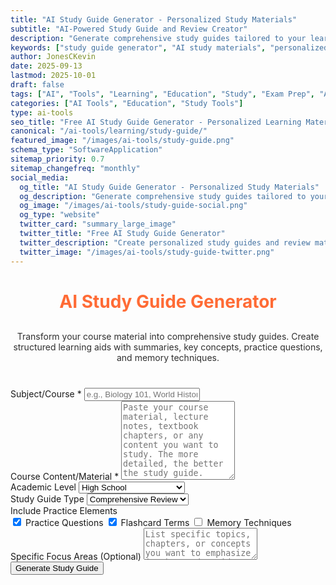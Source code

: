 ```yaml
---
title: "AI Study Guide Generator - Personalized Study Materials"
subtitle: "AI-Powered Study Guide and Review Creator"
description: "Generate comprehensive study guides tailored to your learning needs. Create personalized study materials, practice questions, and review notes for any subject with AI assistance."
keywords: ["study guide generator", "AI study materials", "personalized study guide", "exam preparation", "study notes", "learning assistant", "educational AI", "review materials", "study planner", "academic tools"]
author: JonesCKevin
date: 2025-09-13
lastmod: 2025-10-01
draft: false
tags: ["AI", "Tools", "Learning", "Education", "Study", "Exam Prep", "Academic", "Review"]
categories: ["AI Tools", "Education", "Study Tools"]
type: ai-tools
seo_title: "Free AI Study Guide Generator - Personalized Learning Materials"
canonical: "/ai-tools/learning/study-guide/"
featured_image: "/images/ai-tools/study-guide.png"
schema_type: "SoftwareApplication"
sitemap_priority: 0.7
sitemap_changefreq: "monthly"
social_media:
  og_title: "AI Study Guide Generator - Personalized Study Materials"
  og_description: "Generate comprehensive study guides tailored to your learning needs. Create personalized materials for any subject."
  og_image: "/images/ai-tools/study-guide-social.png"
  og_type: "website"
  twitter_card: "summary_large_image"
  twitter_title: "Free AI Study Guide Generator"
  twitter_description: "Create personalized study guides and review materials with AI. Perfect for students and exam preparation."
  twitter_image: "/images/ai-tools/study-guide-twitter.png"
---
```



<link rel="stylesheet" href="study-guide.css">
<main class="main-content">
<div class="form-container">
<h1 style="text-align: center; margin-bottom: 30px; color: #ff6b35;">AI Study Guide Generator</h1>
<p style="text-align: center; margin-bottom: 40px; opacity: 0.9;">
                Transform your course material into comprehensive study guides. Create structured learning aids 
                with summaries, key concepts, practice questions, and memory techniques.
            </p>
<div class="form-group">
<label for="subject">Subject/Course *</label>
<input id="subject" placeholder="e.g., Biology 101, World History, Calculus, etc." required="" type="text"/>
</div>
<div class="form-group">
<label for="studyContent">Course Content/Material *</label>
<textarea id="studyContent" placeholder="Paste your course material, lecture notes, textbook chapters, or any content you want to study. The more detailed, the better the study guide." required="" rows="8"></textarea>
</div>
<div class="form-group">
<label for="studyLevel">Academic Level</label>
<select id="studyLevel">
<option value="high-school">High School</option>
<option value="undergraduate">Undergraduate</option>
<option value="graduate">Graduate</option>
<option value="professional">Professional/Certification</option>
</select>
</div>
<div class="form-group">
<label for="guideType">Study Guide Type</label>
<select id="guideType">
<option value="comprehensive">Comprehensive Review</option>
<option value="exam-prep">Exam Preparation</option>
<option value="quick-reference">Quick Reference</option>
<option value="concept-map">Concept Mapping</option>
<option value="practice-focused">Practice-Focused</option>
</select>
</div>
<div class="form-group">
<label for="includeQuestions">Include Practice Elements</label>
<div class="checkbox-group">
<div class="checkbox-row">
<label class="checkbox-inline"><input checked="" id="includeQuizzes" type="checkbox"/> Practice Questions</label>
<label class="checkbox-inline"><input checked="" id="includeFlashcards" type="checkbox"/> Flashcard Terms</label>
<label class="checkbox-inline"><input id="includeMnemonics" type="checkbox"/> Memory Techniques</label>
</div>
</div>
</div>
<div class="form-group">
<label for="focusAreas">Specific Focus Areas (Optional)</label>
<textarea id="focusAreas" placeholder="List specific topics, chapters, or concepts you want to emphasize in the study guide" rows="3"></textarea>
</div>
<button class="btn-primary" onclick="generateStudyGuide()">Generate Study Guide</button>
</div>
<div class="loading" id="loadingDiv" style="display: none;">
            Creating your personalized study guide...
        </div>
<div id="errorDiv" style="display: none;"></div>
<div id="resultDiv" style="display: none;">
<h3 style="color: #ff6b35; margin-bottom: 20px;">Your Study Guide</h3>
<div class="result-content" id="resultContent"></div>
<div style="margin-top: 30px; gap: 15px; display: flex; justify-content: center; flex-wrap: wrap;">
<button class="btn-primary" onclick="copyResult()" style="width: auto; padding: 10px 20px;">📋 Copy to Clipboard</button>
<button class="btn-primary" onclick="downloadResult('markdown')" style="width: auto; padding: 10px 20px; background: linear-gradient(135deg, #28a745, #34ce57);">📄 Download Markdown</button>
<button class="btn-primary" onclick="downloadResult('html')" style="width: auto; padding: 10px 20px; background: linear-gradient(135deg, #17a2b8, #20c997);">🌐 Download HTML</button>

</div>
</div>
</main>

<script src="study-guide.js"></script>



